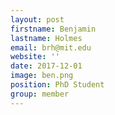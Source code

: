 ```yaml
---
layout: post
firstname: Benjamin
lastname: Holmes
email: brh@mit.edu
website: ''
date: 2017-12-01
image: ben.png
position: PhD Student
group: member
---
```

